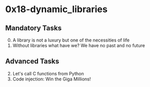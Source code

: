 # 0x18-dynamic_libraries

## Mandatory Tasks
0. A library is not a luxury but one of the necessities of life
1. Without libraries what have we? We have no past and no future
## Advanced Tasks
2. Let's call C functions from Python
3. Code injection: Win the Giga Millions!
